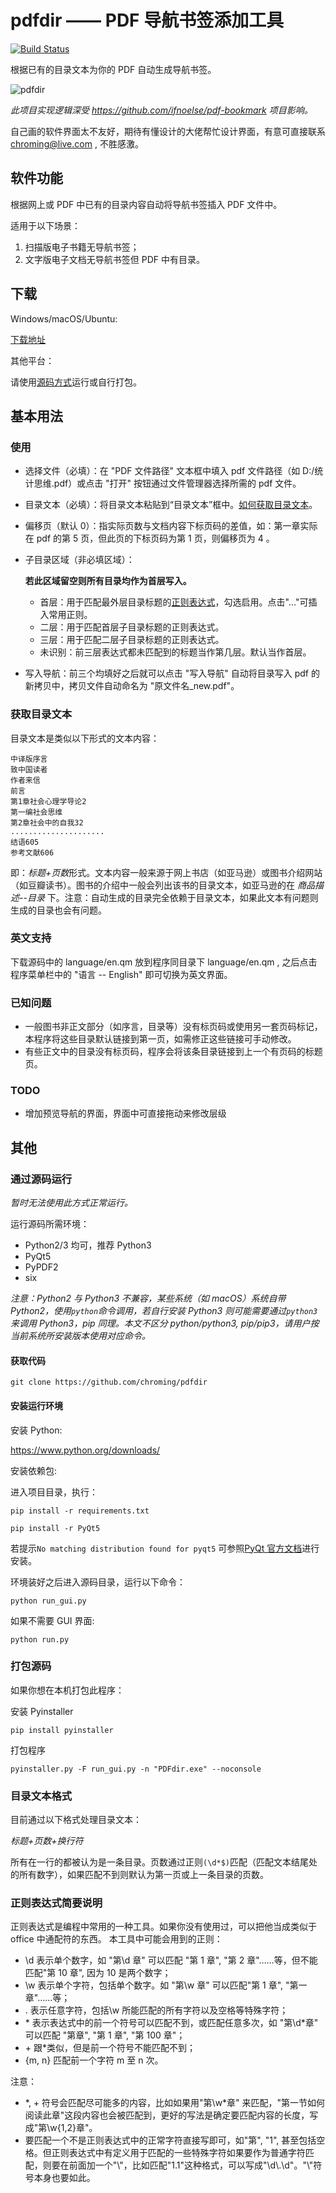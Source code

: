 # pdfdir —— PDF 导航书签添加工具

[![Build Status](https://travis-ci.org/chroming/pdfdir.svg?branch=master)](https://travis-ci.org/chroming/pdfdir)

根据已有的目录文本为你的 PDF 自动生成导航书签。

![pdfdir](https://user-images.githubusercontent.com/9926275/29554882-5ea72db8-8753-11e7-9667-fe71e00b9c58.png)

_此项目实现逻辑深受 <https://github.com/ifnoelse/pdf-bookmark> 项目影响。_

自己画的软件界面太不友好，期待有懂设计的大佬帮忙设计界面，有意可直接联系 chroming@live.com , 不胜感激。

## 软件功能

根据网上或 PDF 中已有的目录内容自动将导航书签插入 PDF 文件中。

适用于以下场景：

1. 扫描版电子书籍无导航书签；
2. 文字版电子文档无导航书签但 PDF 中有目录。

## 下载

Windows/macOS/Ubuntu:

[下载地址](https://github.com/chroming/pdfdir/releases)

其他平台：

请使用[源码方式](#通过源码运行)运行或自行打包。

## 基本用法

### 使用

- 选择文件（必填）：在 "PDF 文件路径" 文本框中填入 pdf 文件路径（如 D:/统计思维.pdf）或点击 "打开" 按钮通过文件管理器选择所需的 pdf 文件。
- 目录文本（必填）：将目录文本粘贴到“目录文本”框中。[如何获取目录文本](#获取目录文本)。
- 偏移页（默认 0）：指实际页数与文档内容下标页码的差值，如：第一章实际在 pdf 的第 5 页，但此页的下标页码为第 1 页，则偏移页为 4 。
- 子目录区域（非必填区域）：

  **若此区域留空则所有目录均作为首层写入。**

  - 首层：用于匹配最外层目录标题的[正则表达式](#正则表达式简要说明)，勾选启用。点击"..."可插入常用正则。
  - 二层：用于匹配首层子目录标题的正则表达式。
  - 三层：用于匹配二层子目录标题的正则表达式。
  - 未识别：前三层表达式都未匹配到的标题当作第几层。默认当作首层。

- 写入导航：前三个均填好之后就可以点击 "写入导航" 自动将目录写入 pdf 的新拷贝中，拷贝文件自动命名为 "原文件名\_new.pdf"。

### 获取目录文本

目录文本是类似以下形式的文本内容：

```
中译版序言
致中国读者
作者来信
前言
第1章社会心理学导论2
第一编社会思维
第2章社会中的自我32
.....................
结语605
参考文献606
```

即：*标题+页数*形式。文本内容一般来源于网上书店（如亚马逊）或图书介绍网站（如豆瓣读书）。图书的介绍中一般会列出该书的目录文本，如亚马逊的在 _商品描述--目录_ 下。注意：自动生成的目录完全依赖于目录文本，如果此文本有问题则生成的目录也会有问题。

### 英文支持

下载源码中的 language/en.qm 放到程序同目录下 language/en.qm , 之后点击程序菜单栏中的 "语言 -- English" 即可切换为英文界面。

### 已知问题

- 一般图书非正文部分（如序言，目录等）没有标页码或使用另一套页码标记，本程序将这些目录默认链接到第一页，如需修正这些链接可手动修改。
- 有些正文中的目录没有标页码，程序会将该条目录链接到上一个有页码的标题页。

### TODO

- 增加预览导航的界面，界面中可直接拖动来修改层级

## 其他

### 通过源码运行

_暂时无法使用此方式正常运行。_

运行源码所需环境：

- Python2/3 均可，推荐 Python3
- PyQt5
- PyPDF2
- six

_注意：Python2 与 Python3 不兼容，某些系统（如 macOS）系统自带 Python2，使用`python`命令调用，若自行安装 Python3 则可能需要通过`python3`来调用 Python3，pip 同理。本文不区分 python/python3, pip/pip3，请用户按当前系统所安装版本使用对应命令。_

#### 获取代码

`git clone https://github.com/chroming/pdfdir`

#### 安装运行环境

安装 Python:

<https://www.python.org/downloads/>

安装依赖包:

进入项目目录，执行：

`pip install -r requirements.txt`

`pip install -r PyQt5`

若提示`No matching distribution found for pyqt5` 可参照[PyQt 官方文档](http://pyqt.sourceforge.net/Docs/PyQt5/installation.html)进行安装。

环境装好之后进入源码目录，运行以下命令：

`python run_gui.py`

如果不需要 GUI 界面:

`python run.py`

### 打包源码

如果你想在本机打包此程序：

安装 Pyinstaller

`pip install pyinstaller`

打包程序

`pyinstaller.py -F run_gui.py -n "PDFdir.exe" --noconsole`

### 目录文本格式

目前通过以下格式处理目录文本：

_标题+页数+换行符_

所有在一行的都被认为是一条目录。页数通过正则`(\d*$)`匹配（匹配文本结尾处的所有数字），如果匹配不到则默认为第一页或上一条目录的页数。

### 正则表达式简要说明

正则表达式是编程中常用的一种工具。如果你没有使用过，可以把他当成类似于 office 中通配符的东西。
本工具中可能会用到的正则：

- \d 表示单个数字，如 "第\d 章" 可以匹配 "第 1 章", "第 2 章"……等，但不能匹配"第 10 章", 因为 10 是两个数字；
- \w 表示单个字符，包括单个数字。如 "第\w 章" 可以匹配"第 1 章", "第一章"……等；
- . 表示任意字符，包括\w 所能匹配的所有字符以及空格等特殊字符；
- \* 表示表达式中的前一个符号可以匹配不到，或匹配任意多次，如 "第\d\*章" 可以匹配 "第章", "第 1 章", "第 100 章"；
- \+ 跟\*类似，但是前一个符号不能匹配不到；
- {m, n} 匹配前一个字符 m 至 n 次。

注意：

- \*, \+ 符号会匹配尽可能多的内容，比如如果用"第\w\*章" 来匹配，"第一节如何阅读此章"这段内容也会被匹配到，更好的写法是确定要匹配内容的长度，写成"第\w{1,2}章"。
- 要匹配一个不是正则表达式中的正常字符直接写即可，如"第", "1", 甚至包括空格。但正则表达式中有定义用于匹配的一些特殊字符如果要作为普通字符匹配，则要在前面加一个"\\"，比如匹配"1.1"这种格式，可以写成"\d\\.\d"。"\\"符号本身也要如此。
